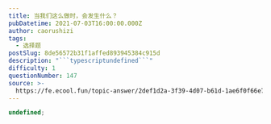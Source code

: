 ```yaml
---
title: 当我们这么做时，会发生什么？
pubDatetime: 2021-07-03T16:00:00.000Z
author: caorushizi
tags:
  - 选择题
postSlug: 8de56572b31f1affed893945384c915d
description: "```typescriptundefined```"
difficulty: 1
questionNumber: 147
source: >-
  https://fe.ecool.fun/topic-answer/2def1d2a-3f39-4d07-b61d-1ae6f0f66e7c?orderBy=updateTime&order=desc&tagId=32
---
```


```typescript
undefined;
```
